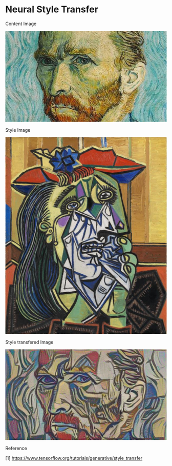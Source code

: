 # Neural Style Transfer

Content Image

![content_image](https://github.com/SananSuleymanov/Neural_Style_Transfer/blob/2cd9781bb8d7ad6578c50f6dd695475c9e21a556/content.jpg)

Style Image

![style_image](https://github.com/SananSuleymanov/Neural_Style_Transfer/blob/2cd9781bb8d7ad6578c50f6dd695475c9e21a556/style.jpg)


Style transfered Image

![result_image](https://github.com/SananSuleymanov/Neural_Style_Transfer/blob/e48febe7e7f568382a1e6ec5e05c7dfdd440d8e9/transfer_result.png)


Reference

[1] https://www.tensorflow.org/tutorials/generative/style_transfer

